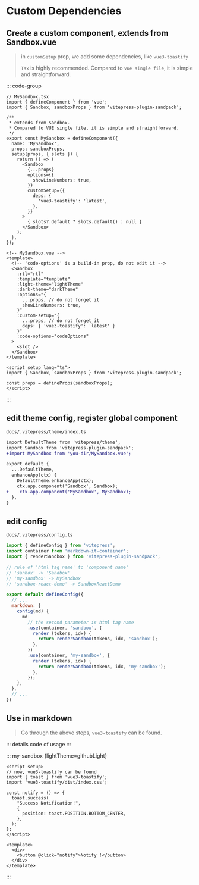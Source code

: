 <script setup>
import deps from '../codes/custom-usage/Deps.ts';
</script>

# Custom Dependencies

## Create a custom component, extends from Sandbox.vue

> in `customSetup` prop, we add some dependencies, like `vue3-toastify`
>
> `Tsx` is highly recommended. Compared to `vue single file`, it is simple and straightforward.

::: code-group
```tsx [write with .tsx]
// MySandbox.tsx
import { defineComponent } from 'vue';
import { Sandbox, sandboxProps } from 'vitepress-plugin-sandpack';

/**
 * extends from Sandbox.
 * Compared to VUE single file, it is simple and straightforward.
 */
export const MySandbox = defineComponent({
  name: 'MySandbox',
  props: sandboxProps,
  setup(props, { slots }) {
    return () => (
      <Sandbox
        {...props}
        options={{
          showLineNumbers: true,
        }}
        customSetup={{
          deps: {
            'vue3-toastify': 'latest',
          },
        }}
      >
        { slots?.default ? slots.default() : null }
      </Sandbox>
    );
  },
});
```

```vue [write with .vue]
<!-- MySandbox.vue -->
<template>
  <!-- 'code-options' is a build-in prop, do not edit it -->
  <Sandbox
    :rtl="rtl"
    :template="template"
    :light-theme="lightTheme"
    :dark-theme="darkTheme"
    :options="{
      ...props, // do not forget it
      showLineNumbers: true,
    }"
    :custom-setup="{
      ...props, // do not forget it
      deps: { 'vue3-toastify': 'latest' }
    }"
    :code-options="codeOptions"
  >
    <slot />
  </Sandbox>
</template>

<script setup lang="ts">
import { Sandbox, sandboxProps } from 'vitepress-plugin-sandpack';

const props = defineProps(sandboxProps);
</script>
```
:::

## edit theme config, register global component

`docs/.vitepress/theme/index.ts`

```diff
import DefaultTheme from 'vitepress/theme';
import Sandbox from 'vitepress-plugin-sandpack';
+import MySandbox from 'you-dir/MySandbox.vue';

export default {
  ...DefaultTheme,
  enhanceApp(ctx) {
    DefaultTheme.enhanceApp(ctx);
    ctx.app.component('Sandbox', Sandbox);
+    ctx.app.component('MySandbox', MySandbox);
  },
}
```

## edit config

`docs/.vitepress/config.ts`

```js
import { defineConfig } from 'vitepress';
import container from 'markdown-it-container';
import { renderSandbox } from 'vitepress-plugin-sandpack';

// rule of 'html tag name' to 'component name'
// 'sanbox' -> 'Sandbox'
// 'my-sandbox' -> MySandbox
// 'sandbox-react-demo' -> SandboxReactDemo

export default defineConfig({
  // ...
  markdown: {
    config(md) {
      md
        // the second parameter is html tag name
        .use(container, 'sandbox', {
          render (tokens, idx) {
            return renderSandbox(tokens, idx, 'sandbox');
          },
        })
        .use(container, 'my-sandbox', {
          render (tokens, idx) {
            return renderSandbox(tokens, idx, 'my-sandbox');
          },
        });
    },
  },
  // ...
})
```

## Use in markdown

> Go through the above steps, `vue3-toastify` can be found.

::: details code of usage
<CodePanel :value="deps" />
:::

::: my-sandbox {lightTheme=githubLight}
```vue /src/App.vue
<script setup>
// now, vue3-toastify can be found
import { toast } from 'vue3-toastify';
import 'vue3-toastify/dist/index.css';

const notify = () => {
  toast.success(
    "Success Notification!",
    {
      position: toast.POSITION.BOTTOM_CENTER,
    },
  );
};
</script>

<template>
  <div>
    <button @click="notify">Notify !</button>
  </div>
</template>
```
:::
